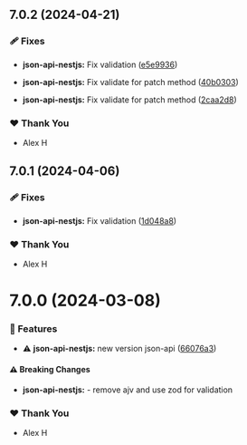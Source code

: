 ## 7.0.2 (2024-04-21)


### 🩹 Fixes

- **json-api-nestjs:** Fix validation ([e5e9936](https://github.com/klerick/nestjs-json-api/commit/e5e9936))

- **json-api-nestjs:** Fix validate for patch method ([40b0303](https://github.com/klerick/nestjs-json-api/commit/40b0303))

- **json-api-nestjs:** Fix validate for patch method ([2caa2d8](https://github.com/klerick/nestjs-json-api/commit/2caa2d8))


### ❤️  Thank You

- Alex H

## 7.0.1 (2024-04-06)


### 🩹 Fixes

- **json-api-nestjs:** Fix validation ([1d048a8](https://github.com/klerick/nestjs-json-api/commit/1d048a8))


### ❤️  Thank You

- Alex H

# 7.0.0 (2024-03-08)


### 🚀 Features

- ⚠️  **json-api-nestjs:** new version json-api ([66076a3](https://github.com/klerick/nestjs-json-api/commit/66076a3))


#### ⚠️  Breaking Changes

- **json-api-nestjs:** - remove ajv and use zod for validation

### ❤️  Thank You

- Alex H